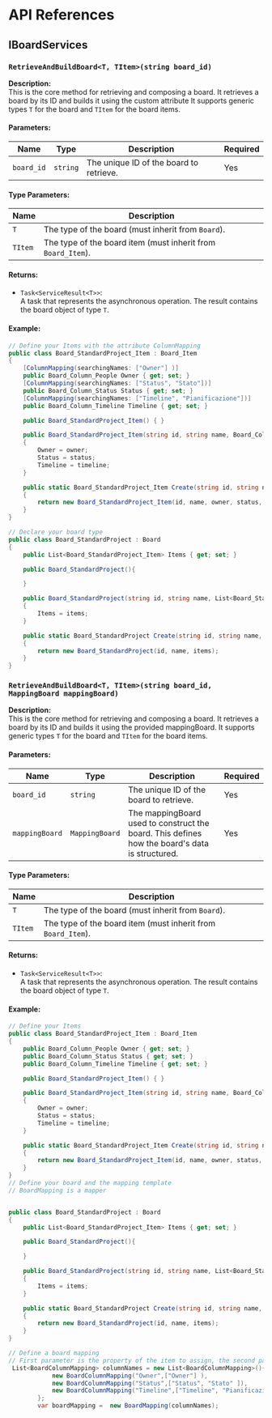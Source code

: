 # API References

## IBoardServices


### `RetrieveAndBuildBoard<T, TItem>(string board_id)`

**Description:**  
This is the core method for retrieving and composing a board. It retrieves a board by its ID and builds it using the custom attribute  It supports generic types `T` for the board and `TItem` for the board items.

#### **Parameters:**

| Name           | Type           | Description                                                                                    | Required |
| -------------- | -------------- | ---------------------------------------------------------------------------------------------- | -------- |
| `board_id`     | `string`       | The unique ID of the board to retrieve.                                                        | Yes      |

#### **Type Parameters:**

| Name    | Description                                                  |
| ------- | ------------------------------------------------------------ |
| `T`     | The type of the board (must inherit from `Board`).           |
| `TItem` | The type of the board item (must inherit from `Board_Item`). |

#### **Returns:**

- `Task<ServiceResult<T>>`:  
  A task that represents the asynchronous operation. The result contains the board object of type `T`.

#### **Example:**

```csharp
// Define your Items with the attribute ColumnMapping
public class Board_StandardProject_Item : Board_Item
{
    [ColumnMapping(searchingNames: ["Owner"] )]
    public Board_Column_People Owner { get; set; }
    [ColumnMapping(searchingNames: ["Status", "Stato"])]
    public Board_Column_Status Status { get; set; }
    [ColumnMapping(searchingNames: ["Timeline", "Pianificazione"])]
    public Board_Column_Timeline Timeline { get; set; }

    public Board_StandardProject_Item() { }

    public Board_StandardProject_Item(string id, string name, Board_Column_People owner, Board_Column_Status status, Board_Column_Timeline timeline) : base(id, name)
    {
        Owner = owner;
        Status = status;
        Timeline = timeline;
    }

    public static Board_StandardProject_Item Create(string id, string name, Board_Column_People owner, Board_Column_Status status, Board_Column_Timeline timeline)
    {
        return new Board_StandardProject_Item(id, name, owner, status, timeline);
    }
}

// Declare your board type
public class Board_StandardProject : Board
{
    public List<Board_StandardProject_Item> Items { get; set; }

    public Board_StandardProject(){

    }

    public Board_StandardProject(string id, string name, List<Board_StandardProject_Item> items) : base(id, name)
    {
        Items = items;
    }

    public static Board_StandardProject Create(string id, string name, List<Board_StandardProject_Item> items)
    {
        return new Board_StandardProject(id, name, items);
    }
}
```

### `RetrieveAndBuildBoard<T, TItem>(string board_id, MappingBoard mappingBoard)`

**Description:**  
This is the core method for retrieving and composing a board. It retrieves a board by its ID and builds it using the provided mappingBoard. It supports generic types `T` for the board and `TItem` for the board items.

#### **Parameters:**

| Name           | Type           | Description                                                                                    | Required |
| -------------- | -------------- | ---------------------------------------------------------------------------------------------- | -------- |
| `board_id`     | `string`       | The unique ID of the board to retrieve.                                                        | Yes      |
| `mappingBoard` | `MappingBoard` | The mappingBoard used to construct the board. This defines how the board's data is structured. | Yes      |

#### **Type Parameters:**

| Name    | Description                                                  |
| ------- | ------------------------------------------------------------ |
| `T`     | The type of the board (must inherit from `Board`).           |
| `TItem` | The type of the board item (must inherit from `Board_Item`). |

#### **Returns:**

- `Task<ServiceResult<T>>`:  
  A task that represents the asynchronous operation. The result contains the board object of type `T`.

#### **Example:**

```csharp
// Define your Items
public class Board_StandardProject_Item : Board_Item
{
    public Board_Column_People Owner { get; set; }
    public Board_Column_Status Status { get; set; }
    public Board_Column_Timeline Timeline { get; set; }

    public Board_StandardProject_Item() { }

    public Board_StandardProject_Item(string id, string name, Board_Column_People owner, Board_Column_Status status, Board_Column_Timeline timeline) : base(id, name)
    {
        Owner = owner;
        Status = status;
        Timeline = timeline;
    }

    public static Board_StandardProject_Item Create(string id, string name, Board_Column_People owner, Board_Column_Status status, Board_Column_Timeline timeline)
    {
        return new Board_StandardProject_Item(id, name, owner, status, timeline);
    }
}
// Define your board and the mapping template
// BoardMapping is a mapper


public class Board_StandardProject : Board
{
    public List<Board_StandardProject_Item> Items { get; set; }

    public Board_StandardProject(){

    }

    public Board_StandardProject(string id, string name, List<Board_StandardProject_Item> items) : base(id, name)
    {
        Items = items;
    }

    public static Board_StandardProject Create(string id, string name, List<Board_StandardProject_Item> items)
    {
        return new Board_StandardProject(id, name, items);
    }
}

// Define a board mapping
// First parameter is the property of the item to assign, the second parameter is the name of the column of the board.
 List<BoardColumnMapping> columnNames = new List<BoardColumnMapping>(){
            new BoardColumnMapping("Owner",["Owner"] ),
            new BoardColumnMapping("Status",["Status", "Stato" ]),
            new BoardColumnMapping("Timeline",["Timeline", "Pianificazione"])
        };
        var boardMapping =  new BoardMapping(columnNames);

```
